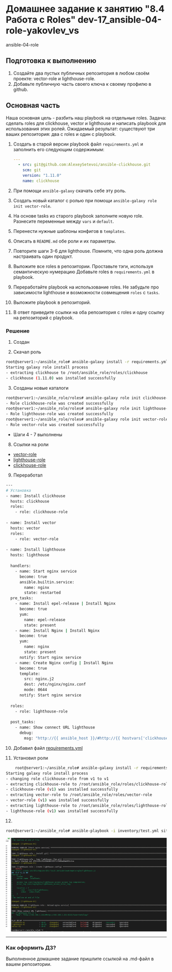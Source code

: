 # Домашнее задание к занятию "8.4 Работа с Roles" dev-17_ansible-04-role-yakovlev_vs
ansible-04-role


## Подготовка к выполнению
1. Создайте два пустых публичных репозитория в любом своём проекте: vector-role и lighthouse-role.
2. Добавьте публичную часть своего ключа к своему профилю в github.

## Основная часть

Наша основная цель - разбить наш playbook на отдельные roles. Задача: сделать roles для clickhouse, vector и lighthouse и написать playbook для использования этих ролей. Ожидаемый результат: существуют три ваших репозитория: два с roles и один с playbook.

1. Создать в старой версии playbook файл `requirements.yml` и заполнить его следующим содержимым:

   ```yaml
   ---
     - src: git@github.com:AlexeySetevoi/ansible-clickhouse.git
       scm: git
       version: "1.11.0"
       name: clickhouse 
   ```

2. При помощи `ansible-galaxy` скачать себе эту роль.
3. Создать новый каталог с ролью при помощи `ansible-galaxy role init vector-role`.
4. На основе tasks из старого playbook заполните новую role. Разнесите переменные между `vars` и `default`. 
5. Перенести нужные шаблоны конфигов в `templates`.
6. Описать в `README.md` обе роли и их параметры.
7. Повторите шаги 3-6 для lighthouse. Помните, что одна роль должна настраивать один продукт.
8. Выложите все roles в репозитории. Проставьте тэги, используя семантическую нумерацию Добавьте roles в `requirements.yml` в playbook.
9. Переработайте playbook на использование roles. Не забудьте про зависимости lighthouse и возможности совмещения `roles` с `tasks`.
10. Выложите playbook в репозиторий.
11. В ответ приведите ссылки на оба репозитория с roles и одну ссылку на репозиторий с playbook.

### Решение 

1. Создан
 

2. Cкачал роль
```bash
root@server1:~/ansible_role# ansible-galaxy install -r requirements.yml -p roles
Starting galaxy role install process
- extracting clickhouse to /root/ansible_role/roles/clickhouse
- clickhouse (1.11.0) was installed successfully
```
3. Созданы новые каталоги
```bash
root@server1:~/ansible_role/roles# ansible-galaxy role init clickhouse-role --force
- Role clickhouse-role was created successfully
root@server1:~/ansible_role/roles# ansible-galaxy role init lighthouse-role --force
- Role lighthouse-role was created successfully
root@server1:~/ansible_role/roles# ansible-galaxy role init vector-role --force
- Role vector-role was created successfully
```

- Шаги 4 - 7 выполнены

8. Ссылки на роли
  - [vector-role](https://github.com/Valdem88/vector-role.git)
  - [lighthouse-role](https://github.com/Valdem88//lighthouse-role.git)
  - [clickhouse-role](https://github.com/Valdem88/clickhouse-role.git)

9. Переработал
```bash
---
# Установка
- name: Install clickhouse
  hosts: clickhouse
  roles:
    - role: clickhouse-role

- name: Install vector
  hosts: vector
  roles:
    - role: vector-role

- name: Install lighthouse
  hosts: lighthouse

  handlers:
    - name: Start nginx service
      become: true
      ansible.builtin.service:
        name: nginx
        state: restarted
  pre_tasks:
    - name: Install epel-release | Install Nginx
      become: true
      yum:
        name: epel-release
        state: present
    - name: Install Nginx | Install Nginx
      become: true
      yum:
        name: nginx
        state: present
      notify: Start nginx service
    - name: Create Nginx config | Install Nginx
      become: true
      template:
        src: nginx.j2
        dest: /etc/nginx/nginx.conf
        mode: 0644
      notify: Start nginx service

  roles:
    - role: lighthouse-role

  post_tasks:
    - name: Show connect URL lighthouse
      debug:
        msg: "http://{{ ansible_host }}/#http://{{ hostvars['clickhouse-01'].ansible_host }}:8123/?user={{ clickhouse_user }}"
```

10. Добавил файл [requirements.yml](https://github.com/Valdem88/dev-17_ansible-04-role-yakovlev_vs)


11. Установил роли
```bash
    root@server1:~/ansible_role# ansible-galaxy install -r requirements.yml -p roles --force
Starting galaxy role install process
- changing role clickhouse-role from v1 to v1
- extracting clickhouse-role to /root/ansible_role/roles/clickhouse-role
- clickhouse-role (v1) was installed successfully
- extracting vector-role to /root/ansible_role/roles/vector-role
- vector-role (v1) was installed successfully
- extracting lighthouse-role to /root/ansible_role/roles/lighthouse-role
- lighthouse-role (v1) was installed successfully
```


12.
```bash
root@server1:~/ansible_role# ansible-playbook -i inventory/test.yml site.yml --diff
```

![](pic/ansible_job.jpg)


---

### Как оформить ДЗ?

Выполненное домашнее задание пришлите ссылкой на .md-файл в вашем репозитории.
